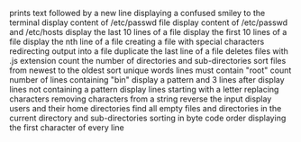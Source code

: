 prints text followed by a new line
displaying a confused smiley to the terminal
display content of /etc/passwd file
display content of /etc/passwd and /etc/hosts
display the last 10 lines of a file
display the first 10 lines of a file
display the nth line of a file
creating a file with special characters
redirecting output into a file
duplicate the last line of a file
deletes files with .js extension
count the number of directories and sub-directories
sort files from newest to the oldest
sort unique words
lines must contain "root"
count number of lines containing "bin"
display a pattern and 3 lines after
display lines not containing a pattern
display lines starting with a letter
replacing characters
removing characters from a string
reverse the input
display users and their home directories
find all empty files and directories in the current directory and sub-directories
sorting in byte code order
displaying the first character of every line 
